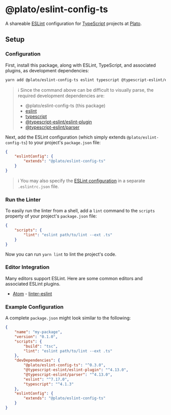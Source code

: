 # @plato/eslint-config-ts

A shareable [ESLint](https://eslint.org) configuration for [TypeScript](https://www.typescriptlang.org) projects at [Plato](https://github.com/plato-app).

## Setup

### Configuration

First, install this package, along with ESLint, TypeScript, and associated plugins, as development dependencies:

```sh
yarn add @plato/eslint-config-ts eslint typescript @typescript-eslint/eslint-plugin @typescript-eslint/parser --dev
```

> ℹ️ Since the command above can be difficult to visually parse, the required development dependencies are:
>
> - @plato/eslint-config-ts (this package)
> - [eslint](https://www.npmjs.com/package/eslint)
> - [typescript](https://www.npmjs.com/package/typescript)
> - [@typescript-eslint/eslint-plugin](https://www.npmjs.com/package/@typescript-eslint/eslint-plugin)
> - [@typescript-eslint/parser](https://www.npmjs.com/package/@typescript-eslint/parser)

Next, add the ESLint configuration (which simply extends `@plato/eslint-config-ts`) to your project's `package.json` file:

```json
{
	"eslintConfig": {
		"extends": "@plato/eslint-config-ts"
	}
}
```

> ℹ️ You may also specify the [ESLint configuration](https://eslint.org/docs/user-guide/configuring) in a separate `.eslintrc.json` file.

### Run the Linter

To easily run the linter from a shell, add a `lint` command to the `scripts` property of your project's `package.json` file:

```json
{
	"scripts": {
		"lint": "eslint path/to/lint --ext .ts"
	}
}
```

Now you can run `yarn lint` to lint the project's code.

### Editor Integration

Many editors support ESLint. Here are some common editors and associated ESLint plugins.

- [Atom](https://atom.io) - [linter-eslint](https://atom.io/packages/linter-eslint)

### Example Configuration

A complete `package.json` might look similar to the following:

```json
{
	"name": "my-package",
	"version": "0.1.0",
	"scripts": {
		"build": "tsc",
		"lint": "eslint path/to/lint --ext .ts"
	},
	"devDependencies": {
		"@plato/eslint-config-ts": "^0.3.0",
		"@typescript-eslint/eslint-plugin": "^4.13.0",
		"@typescript-eslint/parser": "^4.13.0",
		"eslint": "^7.17.0",
		"typescript": "^4.1.3"
	},
	"eslintConfig": {
		"extends": "@plato/eslint-config-ts"
	}
}
```
